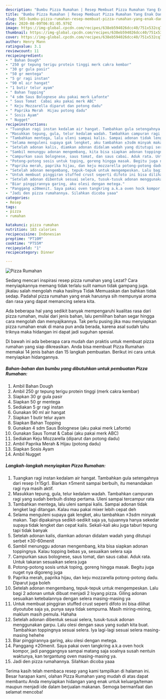```yaml
---
description: "Bumbu Pizza Rumahan | Resep Membuat Pizza Rumahan Yang Enak Dan Mudah"
title: "Bumbu Pizza Rumahan | Resep Membuat Pizza Rumahan Yang Enak Dan Mudah"
slug: 565-bumbu-pizza-rumahan-resep-membuat-pizza-rumahan-yang-enak-dan-mudah
date: 2020-08-09T06:01:05.979Z
image: https://img-global.cpcdn.com/recipes/638eb594026dcc40/751x532cq70/pizza-rumahan-foto-resep-utama.jpg
thumbnail: https://img-global.cpcdn.com/recipes/638eb594026dcc40/751x532cq70/pizza-rumahan-foto-resep-utama.jpg
cover: https://img-global.cpcdn.com/recipes/638eb594026dcc40/751x532cq70/pizza-rumahan-foto-resep-utama.jpg
author: Henry Mann
ratingvalue: 3.1
reviewcount: 11
recipeingredient:
- " Bahan Dough"
- "250 gr tepung terigu protein tinggi merk cakra kembar"
- "30 gr gula pasir"
- "50 gr mentega"
- "5 gr ragi instan"
- "90 ml air hangat"
- "1 butir telur ayam"
- " Bahan Topping"
- "4 sdm Saus Bolognese aku pakai merk Lafonte"
- " Saus Tomat  Cabai aku pakai merk ABC"
- " Keju Mozzarella diparut dan potong dadu"
- " Paprika Merah  Hijau potong dadu"
- " Sosis Ayam"
- " Nugget"
recipeinstructions:
- "Tuangkan ragi instan kedalam air hangat. Tambahkan gula setengahnya dari resep (±15gr). Biarkan ±5menit sampai berbuih, itu menandakan ragi nya masih aktif."
- "Masukkan tepung, gula, telur kedalam wadah. Tambahkan campuran ragi yang sudah berbuih distep pertama. Uleni sampai tercampur rata"
- "Tambahkan mentega, lalu uleni sampai kalis. Sampai adonan tidak lengket lagi ditangan. Kalau mau pakai mixer lebih cepat deh"
- "Selama menguleni supaya gak lengket, aku tambahkan ±3sdm minyak makan. Tapi dipakainya sedikit-sedikit saja ya, tujuannya hanya sekedar supaya tidak lengket dan cepat kalis. Sekali-kali aku juga taburi tepung tapi tidak banyak"
- "Setelah adonan kalis, diamkan adonan didalam wadah yang ditutupi serbet ±30-60menit"
- "Sambil menunggu adonan mengembang, kita bisa siapkan adonan toppingnya. Kalau topping bebas ya, sesuaikan selera saja"
- "Campurkan saus bolognese, saus tomat, dan saus cabai. Aduk rata. Untuk takaran sesuaikan selera juga"
- "Potong-potong sosis untuk toping, goreng hingga masak. Begitu juga nuget nya digoreng juga"
- "Paprika merah, paprika hijau, dan keju mozzarella potong-potong dadu. Diparut juga boleh"
- "Setelah adonan mengembang, tepuk-tepuk untuk mengempeskan. Lalu bagi 2 adonan untuk dibuat menjadi 2 loyang pizza. Giling adonan sesuaikan ketebalannya dengan selera masing-masing ya"
- "Untuk membuat pinggiran stuffed crust seperti difoto ini bisa dilihat diyoutube saja ya, punya saya tidak sempurna. Masih miring-miring, maklum masih pemula. Hahaha"
- "Setelah adonan dibentuk sesuai selera, tusuk-tusuk adonan menggunakan garpu. Lalu olesi dengan saus yang sudah kita buat. Tambahkan toppingnya sesuai selera. Iya lagi-lagi sesuai selera masing-masing hehehe"
- "Biar pinggirannya garing, aku olesi dengan metega."
- "Panggang ±20menit. Saya pakai oven tangkring a.k.a oven hock kompor, jadi panggangnya sampai matang saja soalnya susah nentuin waktunya, kan tergantung oven masing-masing ya."
- "Jadi den pizza rumahannya. Silahkan dicoba yaaa"
categories:
- Resep
tags:
- pizza
- rumahan

katakunci: pizza rumahan 
nutrition: 183 calories
recipecuisine: Indonesian
preptime: "PT10M"
cooktime: "PT55M"
recipeyield: "1"
recipecategory: Dinner

---
```



![Pizza Rumahan](https://img-global.cpcdn.com/recipes/638eb594026dcc40/751x532cq70/pizza-rumahan-foto-resep-utama.jpg)

Sedang mencari inspirasi resep pizza rumahan yang Lezat? Cara menyiapkannya memang tidak terlalu sulit namun tidak gampang juga. jikalau salah mengolah maka hasilnya Tidak Memuaskan dan bahkan tidak sedap. Padahal pizza rumahan yang enak harusnya sih mempunyai aroma dan rasa yang dapat memancing selera kita.



Ada beberapa hal yang sedikit banyak mempengaruhi kualitas rasa dari pizza rumahan, mulai dari jenis bahan, lalu pemilihan bahan segar hingga cara mengolah dan menyajikannya. Tak perlu pusing jika mau menyiapkan pizza rumahan enak di mana pun anda berada, karena asal sudah tahu triknya maka hidangan ini dapat jadi suguhan spesial.


Di bawah ini ada beberapa cara mudah dan praktis untuk membuat pizza rumahan yang siap dikreasikan. Anda bisa membuat Pizza Rumahan memakai 14 jenis bahan dan 15 langkah pembuatan. Berikut ini cara untuk menyiapkan hidangannya.

<!--inarticleads1-->

##### Bahan-bahan dan bumbu yang dibutuhkan untuk pembuatan Pizza Rumahan:

1. Ambil  Bahan Dough
1. Ambil 250 gr tepung terigu protein tinggi (merk cakra kembar)
1. Siapkan 30 gr gula pasir
1. Siapkan 50 gr mentega
1. Sediakan 5 gr ragi instan
1. Gunakan 90 ml air hangat
1. Siapkan 1 butir telur ayam
1. Siapkan  Bahan Topping
1. Gunakan 4 sdm Saus Bolognese (aku pakai merk Lafonte)
1. Gunakan  Saus Tomat &amp; Cabai (aku pakai merk ABC)
1. Sediakan  Keju Mozzarella (diparut dan potong dadu)
1. Ambil  Paprika Merah &amp; Hijau (potong dadu)
1. Siapkan  Sosis Ayam
1. Ambil  Nugget




<!--inarticleads2-->

##### Langkah-langkah menyiapkan Pizza Rumahan:

1. Tuangkan ragi instan kedalam air hangat. Tambahkan gula setengahnya dari resep (±15gr). Biarkan ±5menit sampai berbuih, itu menandakan ragi nya masih aktif.
1. Masukkan tepung, gula, telur kedalam wadah. Tambahkan campuran ragi yang sudah berbuih distep pertama. Uleni sampai tercampur rata
1. Tambahkan mentega, lalu uleni sampai kalis. Sampai adonan tidak lengket lagi ditangan. Kalau mau pakai mixer lebih cepat deh
1. Selama menguleni supaya gak lengket, aku tambahkan ±3sdm minyak makan. Tapi dipakainya sedikit-sedikit saja ya, tujuannya hanya sekedar supaya tidak lengket dan cepat kalis. Sekali-kali aku juga taburi tepung tapi tidak banyak
1. Setelah adonan kalis, diamkan adonan didalam wadah yang ditutupi serbet ±30-60menit
1. Sambil menunggu adonan mengembang, kita bisa siapkan adonan toppingnya. Kalau topping bebas ya, sesuaikan selera saja
1. Campurkan saus bolognese, saus tomat, dan saus cabai. Aduk rata. Untuk takaran sesuaikan selera juga
1. Potong-potong sosis untuk toping, goreng hingga masak. Begitu juga nuget nya digoreng juga
1. Paprika merah, paprika hijau, dan keju mozzarella potong-potong dadu. Diparut juga boleh
1. Setelah adonan mengembang, tepuk-tepuk untuk mengempeskan. Lalu bagi 2 adonan untuk dibuat menjadi 2 loyang pizza. Giling adonan sesuaikan ketebalannya dengan selera masing-masing ya
1. Untuk membuat pinggiran stuffed crust seperti difoto ini bisa dilihat diyoutube saja ya, punya saya tidak sempurna. Masih miring-miring, maklum masih pemula. Hahaha
1. Setelah adonan dibentuk sesuai selera, tusuk-tusuk adonan menggunakan garpu. Lalu olesi dengan saus yang sudah kita buat. Tambahkan toppingnya sesuai selera. Iya lagi-lagi sesuai selera masing-masing hehehe
1. Biar pinggirannya garing, aku olesi dengan metega.
1. Panggang ±20menit. Saya pakai oven tangkring a.k.a oven hock kompor, jadi panggangnya sampai matang saja soalnya susah nentuin waktunya, kan tergantung oven masing-masing ya.
1. Jadi den pizza rumahannya. Silahkan dicoba yaaa




Terima kasih telah membaca resep yang kami tampilkan di halaman ini. Besar harapan kami, olahan Pizza Rumahan yang mudah di atas dapat membantu Anda menyiapkan hidangan yang enak untuk keluarga/teman maupun menjadi ide dalam berjualan makanan. Semoga bermanfaat dan selamat mencoba!
